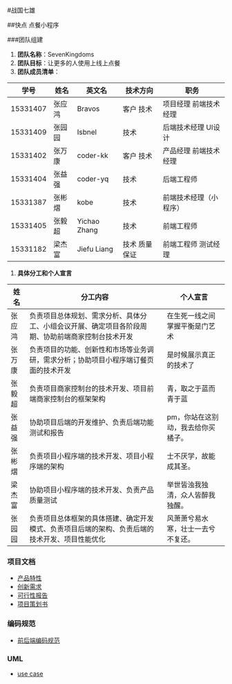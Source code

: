 #战国七雄

##快点 点餐小程序

###团队组建

1. **团队名称**：SevenKingdoms
2. **团队目标**：让更多的人使用上线上点餐
3. **团队成员清单**：

| 学号       | 姓名   | 英文名          | 技术方向    | 职务          |
| -------- | ---- | ------------ | ------- | ----------- |
| 15331407 | 张应鸿  | Bravos       | 客户 技术   | 项目经理 前端技术经理 |
| 15331409 | 张园园  | Isbnel       | 技术      | 后端技术经理 UI设计 |
| 15331402 | 张万康  | coder-kk     | 客户 技术   | 产品经理 前端技术经理 |
| 15331404 | 张益强  | coder-yq     | 技术      | 后端工程师       |
| 15331387 | 张彬熠  | kobe         | 技术      | 前端技术经理（小程序） |
| 15331405 | 张毅超  | Yichao Zhang | 技术      | 前端工程师       |
| 15331182 | 梁杰富  | Jiefu Liang  | 技术 质量保证 | 前端工程师 测试经理  |

1. **具体分工和个人宣言**

| 姓名   | 分工内容                                     | 个人宣言               |
| ---- | ---------------------------------------- | ------------------ |
| 张应鸿  | 负责项目总体规划、需求分析、具体分工、小组会议开展、确定项目各阶段周期、协助前端商家控制台技术开发 | 在生死一线之间掌握平衡是门艺术    |
| 张万康  | 负责项目的功能、创新性和市场等业务调研，需求分析；协助项目小程序端订餐页面的技术开发 | 是时候展示真正的技术了        |
| 张毅超  | 负责项目商家控制台的技术开发、项目前端商家控制台的框架架构            | 青，取之于蓝而青于蓝         |
| 张益强  | 协助项目后端的开发维护、负责后端功能测试和报告                  | pm，你站在这别动，我去给你买橘子。 |
| 张彬熠  | 负责项目小程序端的技术开发、项目小程序端的架构                  | 士不厌学，故能成其圣。        |
| 梁杰富  | 协助项目小程序端的技术开发、负责产品质量测试                   | 举世皆浊我独清，众人皆醉我独醒。   |
| 张园园  | 负责项目总体框架的具体搭建、确定开发模式、负责项目后端的架构、负责后端的技术开发、项目性能优化 | 风萧萧兮易水寒，壮士一去兮不复还。  |



### 项目文档

* [产品特性](https://github.com/SevenKingdoms/Dashboard/blob/master/documention/%E4%BA%A7%E5%93%81%E7%89%B9%E6%80%A7.md)
* [创新需求](https://github.com/SevenKingdoms/Dashboard/blob/master/documention/%E5%88%9B%E6%96%B0%E9%9C%80%E6%B1%82.md)
* [可行性报告](https://github.com/SevenKingdoms/Dashboard/blob/master/documention/%E7%BA%BF%E4%B8%8A%E8%87%AA%E5%8A%A9%E7%82%B9%E9%A4%90%E5%B0%8F%E7%A8%8B%E5%BA%8F%E2%80%9C%E5%BF%AB%E7%82%B9%E2%80%9D%E4%B8%9A%E5%8A%A1%E8%B0%83%E7%A0%94%E5%8F%8A%E5%8F%AF%E8%A1%8C%E6%80%A7%E5%88%86%E6%9E%90%E6%8A%A5%E5%91%8A.md)
* [项目策划书](https://github.com/SevenKingdoms/Dashboard/blob/master/documention/%E9%A1%B9%E7%9B%AE%E7%AD%96%E5%88%92%E4%B9%A6(version).md)



### 编码规范

* [前后端编码规范](https://github.com/SevenKingdoms/Dashboard/tree/master/code_style)



### UML

* [use case](https://github.com/SevenKingdoms/Dashboard/blob/master/uml/uml_use_case.png)



